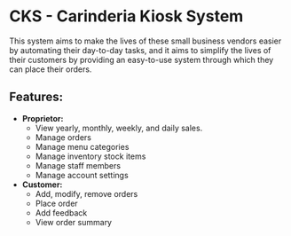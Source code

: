 # CKS - Carinderia Kiosk System

This system aims to make the lives of these small business vendors easier by automating their day-to-day tasks, and it aims to simplify the lives of their customers by providing an easy-to-use system through which they can place their orders.

## Features:
- **Proprietor:**
  - View yearly, monthly, weekly, and daily sales.
  - Manage orders
  - Manage menu categories
  - Manage inventory stock items
  - Manage staff members
  - Manage account settings
- **Customer:**
  - Add, modify, remove orders
  - Place order
  - Add feedback
  - View order summary 
